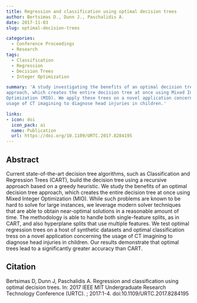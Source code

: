 ```yaml
---
title: Regression and classification using optimal decision trees
author: Bertsimas D., Dunn J., Paschalidis A.
date: 2017-11-03
slug: optimal-decision-trees

categories:
  - Conference Proceedings
  - Research
tags:
  - Classification
  - Regression
  - Decision Trees
  - Integer Optimization

summary: 'A study investigating the benefits of an optimal decision tree
approach, which creates the entire decision tree at once using Mixed Integer
Optimization (MIO). We apply these trees on a novel application concerning the
usage of CT imagining to diagnose head injuries in children.'

links:
- icon: doi
  icon_pack: ai
  name: Publication
  url: https://doi.org/10.1109/URTC.2017.8284195
---
```


## Abstract

Current state-of-the-art decision tree algorithms, such as Classification and
Regression Trees (CART), build the decision tree using a recursive approach
based on a greedy heuristic. We study the benefits of an optimal decision tree
approach, which creates the entire decision tree at once using Mixed Integer
Optimization (MIO). While such problems are known to be hard to solve for large
instances, we leverage modern solver techniques that are able to obtain
near-optimal solutions in a reasonable amount of time. The methodology is able
to handle both single-feature splits, as in CART, and also hyperplane splits
that use multiple features. We test optimal regression trees on a host of
synthetic datasets and optimal classification tress on a novel application
concerning the usage of CT imagining to diagnose head injuries in children. Our
results demonstrate that optimal trees lead to a significantly greater accuracy
than CART.

## Citation

Bertsimas D, Dunn J, Paschalidis A. Regression and classification using optimal
decision trees. In: 2017 IEEE MIT Undergraduate Research Technology Conference
(URTC). ; 2017:1-4. doi:10.1109/URTC.2017.8284195

<!---
```bibtex
@inproceedings{bertsimas_regression_2017,
	title = {Regression and classification using optimal decision trees},
	doi = {10.1109/URTC.2017.8284195},
	booktitle = {2017 {IEEE} {MIT} {Undergraduate} {Research} {Technology} {Conference} ({URTC})},
	author = {Bertsimas, Dimitris and Dunn, Jack and Paschalidis, Aris},
	month = nov,
	year = {2017},
	pages = {1--4},
}
```
--->
